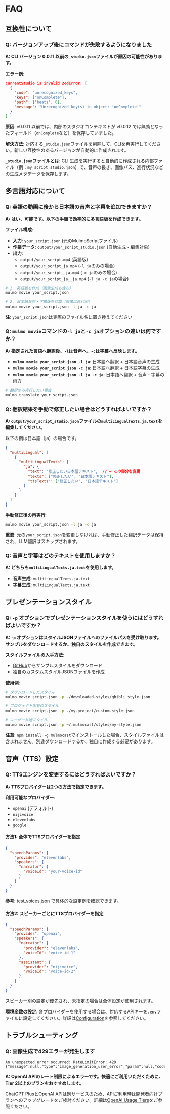 # FAQ

## 互換性について

### Q: バージョンアップ後にコマンドが失敗するようになりました

**A: CLI バージョン 0.0.11 以前の`_studio.json`ファイルが原因の可能性があります。**

**エラー例**:
```json
currentStudio is invalid ZodError: [
  {
    "code": "unrecognized_keys",
    "keys": ["onComplete"],
    "path": ["beats", 0],
    "message": "Unrecognized key(s) in object: 'onComplete'"
  }
]
```

**原因**: v0.0.11 以前では、内部のスタジオコンテキストが v0.0.12 では無効となったフィールド（`onComplete`など）を保存していました。

**解決方法**: 対応する`_studio.json`ファイルを削除して、CLIを再実行してください。新しい互換性のあるバージョンが自動的に作成されます。

**`_studio.json`ファイルとは**: CLI 生成を実行すると自動的に作成される内部ファイル（例：`my_script_studio.json`）で、音声の長さ、画像パス、進行状況などの生成メタデータを保存します。

## 多言語対応について

### Q: 英語の動画に後から日本語の音声と字幕を追加できますか？

**A: はい、可能です。以下の手順で効率的に多言語版を作成できます。**

**ファイル構成**:
- **入力**: `your_script.json` (元のMulmoScriptファイル)
- **作業データ**: `output/your_script_studio.json` (自動生成・編集対象)
- **出力**: 
  - `output/your_script.mp4` (英語版)
  - `output/your_script_ja.mp4` (`-l ja`のみの場合)
  - `output/your_script__ja.mp4` (`-c ja`のみの場合)
  - `output/your_script_ja__ja.mp4` (`-l ja -c ja`の場合)

```bash
# 1. 英語版を作成（画像生成も含む）
mulmo movie your_script.json

# 2. 日本語音声・字幕版を作成（画像は再利用）
mulmo movie your_script.json -l ja -c ja
```

**注**: `your_script.json`は実際のファイル名に置き換えてください

### Q: `mulmo movie`コマンドの`-l ja`と`-c ja`オプションの違いは何ですか？

**A: 指定された言語へ翻訳後、`-l`は音声へ、`-c`は字幕へ反映します。**

- **`mulmo movie your_script.json -l ja`**: 日本語へ翻訳 + 日本語音声の生成
- **`mulmo movie your_script.json -c ja`**: 日本語へ翻訳 + 日本語字幕の生成
- **`mulmo movie your_script.json -l ja -c ja`**: 日本語へ翻訳 + 音声・字幕の両方

```bash
# 翻訳のみ実行したい場合
mulmo translate your_script.json
```

### Q: 翻訳結果を手動で修正したい場合はどうすればよいですか？

**A: `output/your_script_studio.json`ファイルの`multiLingualTexts.ja.text`を編集してください。**

以下の例は日本語（ja）の場合です。

```json
{
  "multiLingual": [
    {
      "multiLingualTexts": {
        "ja": {
          "text": "修正したい日本語テキスト",  // ← この部分を変更
          "texts": ["修正したい", "日本語テキスト"],
          "ttsTexts": ["修正したい", "日本語テキスト"]
        }
      }
    }
  ]
}
```

**手動修正後の再実行**:
```bash
mulmo movie your_script.json -l ja -c ja
```

**重要**: 元の`your_script.json`を変更しなければ、手動修正した翻訳データは保持され、LLM翻訳はスキップされます。

### Q: 音声と字幕はどのテキストを使用しますか？

**A: どちらも`multiLingualTexts.ja.text`を使用します。**

- **音声生成**: `multiLingualTexts.ja.text`
- **字幕生成**: `multiLingualTexts.ja.text`

## プレゼンテーションスタイル

### Q: `-p` オプションでプレゼンテーションスタイルを使うにはどうすればよいですか？

**A: `-p` オプションはスタイルJSONファイルへのファイルパスを受け取ります。サンプルをダウンロードするか、独自のスタイルを作成できます。**

**スタイルファイルの入手方法**:
- [GitHub](https://github.com/receptron/mulmocast-cli/tree/main/assets/styles)からサンプルスタイルをダウンロード
- 独自のカスタムスタイルJSONファイルを作成

**使用例**:
```bash
# ダウンロードしたスタイル
mulmo movie script.json -p ./downloaded-styles/ghibli_style.json

# プロジェクト固有のスタイル
mulmo movie script.json -p ./my-project/custom-style.json

# ユーザー共通スタイル
mulmo movie script.json -p ~/.mulmocast/styles/my-style.json
```

**注意**: `npm install -g mulmocast`でインストールした場合、スタイルファイルは含まれません。別途ダウンロードするか、独自に作成する必要があります。

## 音声（TTS）設定

### Q: TTSエンジンを変更するにはどうすればよいですか？

**A: TTSプロバイダーは2つの方法で指定できます。**

**利用可能なプロバイダー**:
- `openai` (デフォルト)
- `nijivoice` 
- `elevenlabs`
- `google`

#### 方法1: 全体でTTSプロバイダーを指定
```json
{
  "speechParams": {
    "provider": "elevenlabs",
    "speakers": {
      "narrator": {
        "voiceId": "your-voice-id"
      }
    }
  }
}
```

**参考**: [test_voices.json](https://github.com/receptron/mulmocast-cli/blob/main/scripts/test/test_voices.json#L7) で具体的な設定例を確認できます。

#### 方法2: スピーカーごとにTTSプロバイダーを指定
```json
{
  "speechParams": {
    "provider": "openai",
    "speakers": {
      "narrator": {
        "provider": "elevenlabs",
        "voiceId": "voice-id-1"
      },
      "assistant": {
        "provider": "nijivoice", 
        "voiceId": "voice-id-2"
      }
    }
  }
}
```
スピーカー別の設定が優先され、未指定の場合は全体設定が使用されます。

**環境変数の設定**:
各プロバイダーを使用する場合は、対応するAPIキーを`.env`ファイルに設定してください。詳細は[Configuration](../README.md#configuration)を参照してください。

## トラブルシューティング

### Q: 画像生成で429エラーが発生します
```
An unexpected error occurred: RateLimitError: 429 {"message":null,"type":"image_generation_user_error","param":null,"code":null}
```

**A: OpenAI APIのレート制限によるエラーです。快適にご利用いただくために、Tier 2以上のプランをおすすめします。**

ChatGPT PlusとOpenAI APIは別サービスのため、APIご利用時は開発者向けプランへのアップグレードをご検討ください。詳細は[OpenAI Usage Tiers](https://platform.openai.com/docs/guides/rate-limits)をご参照ください。